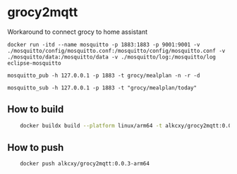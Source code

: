 # grocy2mqtt
Workaround to connect grocy to home assistant

```
docker run -itd --name mosquitto -p 1883:1883 -p 9001:9001 -v ./mosquitto/config/mosquitto.conf:/mosquitto/config/mosquitto.conf -v ./mosquitto/data:/mosquitto/data -v ./mosquitto/log:/mosquitto/log eclipse-mosquitto
```

```
mosquitto_pub -h 127.0.0.1 -p 1883 -t grocy/mealplan -n -r -d
```

```
mosquitto_sub -h 127.0.0.1 -p 1883 -t "grocy/mealplan/today"
```

## How to build

```bash
    docker buildx build --platform linux/arm64 -t alkcxy/grocy2mqtt:0.0.3-arm64 -f Dockerfile.arm64 .
```

## How to push

```bash
    docker push alkcxy/grocy2mqtt:0.0.3-arm64
```
